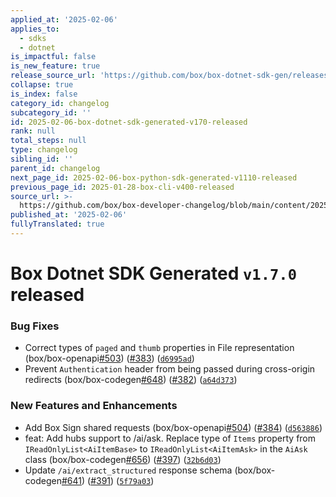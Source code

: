 ```yaml
---
applied_at: '2025-02-06'
applies_to:
  - sdks
  - dotnet
is_impactful: false
is_new_feature: true
release_source_url: 'https://github.com/box/box-dotnet-sdk-gen/releases/tag/v1.7.0'
collapse: true
is_index: false
category_id: changelog
subcategory_id: ''
id: 2025-02-06-box-dotnet-sdk-generated-v170-released
rank: null
total_steps: null
type: changelog
sibling_id: ''
parent_id: changelog
next_page_id: 2025-02-06-box-python-sdk-generated-v1110-released
previous_page_id: 2025-01-28-box-cli-v400-released
source_url: >-
  https://github.com/box/box-developer-changelog/blob/main/content/2025/02-06-box-dotnet-sdk-generated-v170-released.md
published_at: '2025-02-06'
fullyTranslated: true
---
```

# Box Dotnet SDK Generated `v1.7.0` released

### Bug Fixes

* Correct types of `paged` and `thumb` properties in File representation (box/box-openapi[#503][1]) ([#383][2]) ([`d6995ad`][3])
* Prevent `Authentication` header from being passed during cross-origin redirects (box/box-codegen[#648][4]) ([#382][5]) ([`a64d373`][6])

### New Features and Enhancements

* Add Box Sign shared requests (box/box-openapi[#504][7]) ([#384][8]) ([`d563886`][9])
* feat: Add hubs support to /ai/ask. Replace type of `Items` property from `IReadOnlyList<AiItemBase>` to `IReadOnlyList<AiItemAsk>` in the `AiAsk` class (box/box-codegen[#656][10]) ([#397][11]) ([`32b6d03`][12])
* Update `/ai/extract_structured` response schema (box/box-codegen[#641][13]) ([#391][14]) ([`5f79a03`][15])

[1]: https://github.com/box/box-dotnet-sdk-gen/issues/503

[2]: https://github.com/box/box-dotnet-sdk-gen/issues/383

[3]: https://github.com/box/box-dotnet-sdk-gen/commit/d6995ad8ffa4f2cceb8195ffbfb6606f934a671f

[4]: https://github.com/box/box-dotnet-sdk-gen/issues/648

[5]: https://github.com/box/box-dotnet-sdk-gen/issues/382

[6]: https://github.com/box/box-dotnet-sdk-gen/commit/a64d373a935cd2a8e6f72184b8dc129a973e9d45

[7]: https://github.com/box/box-dotnet-sdk-gen/issues/504

[8]: https://github.com/box/box-dotnet-sdk-gen/issues/384

[9]: https://github.com/box/box-dotnet-sdk-gen/commit/d563886f2a2f48a20df13600f9c25ff95198a56f

[10]: https://github.com/box/box-dotnet-sdk-gen/issues/656

[11]: https://github.com/box/box-dotnet-sdk-gen/issues/397

[12]: https://github.com/box/box-dotnet-sdk-gen/commit/32b6d03aba97c18a8901efe98fc60c74e10197ce

[13]: https://github.com/box/box-dotnet-sdk-gen/issues/641

[14]: https://github.com/box/box-dotnet-sdk-gen/issues/391

[15]: https://github.com/box/box-dotnet-sdk-gen/commit/5f79a03453b9339a26eb130113d8f55748f0d912
